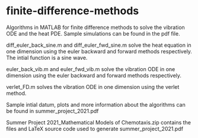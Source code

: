 # finite-difference-methods
Algorithms in MATLAB for finite difference methods to solve the vibration ODE and the heat PDE. Sample simulations can be found in the pdf file. 

diff_euler_back_sine.m and diff_euler_fwd_sine.m solve the heat equation in one dimension using the euler backward and forward methods respectively. The intial function is a sine wave.


euler_back_vib.m and euler_fwd_vib.m solve the vibration ODE in one dimension using the euler backward and forward methods respectively. 


verlet_FD.m solves the vibration ODE in one dimension using the verlet method.

Sample intial datum, plots and more information about the algorithms can be found in summer_project_2021.pdf


Summer Project 2021_Mathematical Models of Chemotaxis.zip contains the files and LaTeX source code used to generate summer_project_2021.pdf


